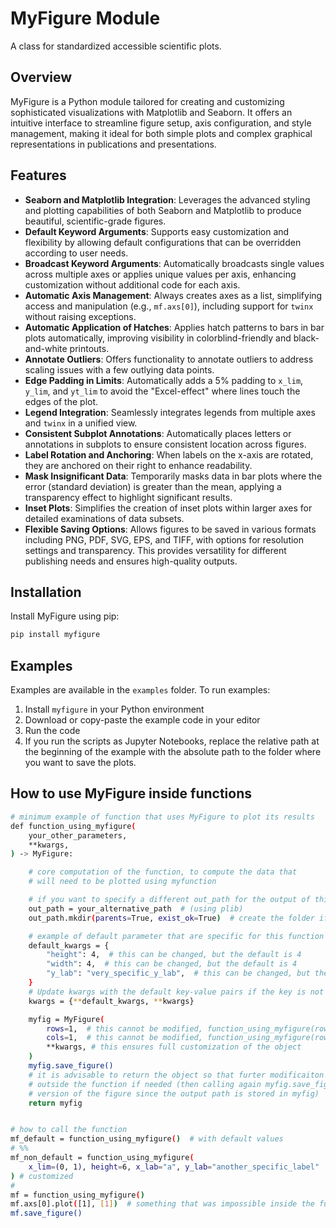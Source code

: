 # MyFigure Module

A class for standardized accessible scientific plots.

## Overview
MyFigure is a Python module tailored for creating and customizing sophisticated visualizations with Matplotlib and Seaborn. It offers an intuitive interface to streamline figure setup, axis configuration, and style management, making it ideal for both simple plots and complex graphical representations in publications and presentations.

## Features
- **Seaborn and Matplotlib Integration**: Leverages the advanced styling and plotting capabilities of both Seaborn and Matplotlib to produce beautiful, scientific-grade figures.
- **Default Keyword Arguments**: Supports easy customization and flexibility by allowing default configurations that can be overridden according to user needs.
- **Broadcast Keyword Arguments**: Automatically broadcasts single values across multiple axes or applies unique values per axis, enhancing customization without additional code for each axis.
- **Automatic Axis Management**: Always creates axes as a list, simplifying access and manipulation (e.g., `mf.axs[0]`), including support for `twinx` without raising exceptions.
- **Automatic Application of Hatches**: Applies hatch patterns to bars in bar plots automatically, improving visibility in colorblind-friendly and black-and-white printouts.
- **Annotate Outliers**: Offers functionality to annotate outliers to address scaling issues with a few outlying data points.
- **Edge Padding in Limits**: Automatically adds a 5% padding to `x_lim`, `y_lim`, and `yt_lim` to avoid the "Excel-effect" where lines touch the edges of the plot.
- **Legend Integration**: Seamlessly integrates legends from multiple axes and `twinx` in a unified view.
- **Consistent Subplot Annotations**: Automatically places letters or annotations in subplots to ensure consistent location across figures.
- **Label Rotation and Anchoring**: When labels on the x-axis are rotated, they are anchored on their right to enhance readability.
- **Mask Insignificant Data**: Temporarily masks data in bar plots where the error (standard deviation) is greater than the mean, applying a transparency effect to highlight significant results.
- **Inset Plots**: Simplifies the creation of inset plots within larger axes for detailed examinations of data subsets.
- **Flexible Saving Options**: Allows figures to be saved in various formats including PNG, PDF, SVG, EPS, and TIFF, with options for resolution settings and transparency. This provides versatility for different publishing needs and ensures high-quality outputs.

## Installation
Install MyFigure using pip:
```bash
pip install myfigure
```

## Examples 

Examples are available in the ``examples`` folder.
To run examples:
1. Install ``myfigure`` in your Python environment
2. Download or copy-paste the example code in your editor
3. Run the code 
4. If you run the scripts as Jupyter Notebooks, replace the relative path at the beginning of the example with the absolute path to the folder where you want to save the plots.

## How to use MyFigure inside functions
```bash
# minimum example of function that uses MyFigure to plot its results
def function_using_myfigure(
    your_other_parameters,
    **kwargs,
) -> MyFigure:

    # core computation of the function, to compute the data that
    # will need to be plotted using myfunction

    # if you want to specify a different out_path for the output of this function
    out_path = your_alternative_path  # (using plib)
    out_path.mkdir(parents=True, exist_ok=True)  # create the folder if missing

    # example of default parameter that are specific for this function
    default_kwargs = {
        "height": 4,  # this can be changed, but the default is 4
        "width": 4,  # this can be changed, but the default is 4
        "y_lab": "very_specific_y_lab",  # this can be changed, but the default is "very_specific_y_lab"
    }
    # Update kwargs with the default key-value pairs if the key is not present in kwargs
    kwargs = {**default_kwargs, **kwargs}

    myfig = MyFigure(
        rows=1,  # this cannot be modified, function_using_myfigure(rows=2) gives an error
        cols=1,  # this cannot be modified, function_using_myfigure(rows=2) gives an error
        **kwargs, # this ensures full customization of the object
    )
    myfig.save_figure()
    # it is advisable to return the object so that furter modificaiton can be performed
    # outside the function if needed (then calling again myfig.save_figure() will simply overwrite the
    # version of the figure since the output path is stored in myfig)
    return myfig


# how to call the function
mf_default = function_using_myfigure()  # with default values
# %%
mf_non_default = function_using_myfigure(
    x_lim=(0, 1), height=6, x_lab="a", y_lab="another_specific_label"
) # customized
#
mf = function_using_myfigure()
mf.axs[0].plot([1], [1])  # something that was impossible inside the function
mf.save_figure()
```